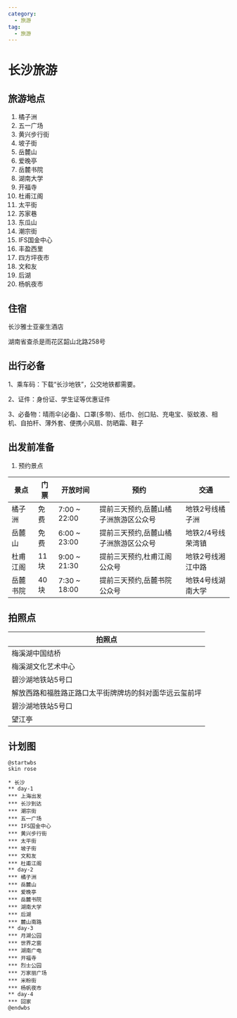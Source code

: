 ```yaml
---
category:
  - 旅游
tag:
  - 旅游
---
```


# 长沙旅游

## 旅游地点

1. 橘子洲
2. 五一广场
2. 黄兴步行街
3. 坡子街
4. 岳麓山
5. 爱晚亭
6. 岳麓书院
7. 湖南大学
8. 开福寺
9. 杜甫江阁
10. 太平街
11. 苏家巷
12. 东瓜山
13. 潮宗街
14. IFS国金中心
15. 丰盈西里
16. 四方坪夜市
17. 文和友
18. 后湖
19. 杨帆夜市

## 住宿

长沙雅士亚豪生酒店

湖南省查杀是雨花区韶山北路258号

## 出行必备

1、乘车码：下载“长沙地铁”，公交地铁都需要。

2、证件：身份证、学生证等优惠证件

3、必备物：晴雨伞(必备)、口罩(多带)、纸巾、创口贴、充电宝、驱蚊液、相机、自拍杆、薄外套、便携小风扇、防晒霜、鞋子

## 出发前准备

1. 预约景点

| 景点   | 门票  | 开放时间         | 预约                  | 交通         |
|------|-----|--------------|---------------------|------------|
| 橘子洲  | 免费  | 7:00 ~ 22:00 | 提前三天预约,岳麓山橘子洲旅游区公众号 | 地铁2号线橘子洲   |
| 岳麓山  | 免费  | 6:00 ~ 23:00 | 提前三天预约,岳麓山橘子洲旅游区公众号 | 地铁2/4号线荣湾镇 |
| 杜甫江阁 | 11块 | 9:00 ~ 21:30 | 提前三天预约,杜甫江阁公众号      | 地铁2号线湘江中路  |
| 岳麓书院 | 40块 | 7:30 ~ 18:00 | 提前三天预约,岳麓书院公众号      | 地铁4号线湖南大学  |

## 拍照点

| 拍照点                         |
|-----------------------------|
| 梅溪湖中国结桥                     |
| 梅溪湖文化艺术中心                   |
| 碧沙湖地铁站5号口                   |
| 解放西路和福胜路正路口太平街牌牌坊的斜对面华远云玺前坪 |
| 碧沙湖地铁站5号口                   |
| 望江亭                         |

## 计划图


```plantuml
@startwbs
skin rose

* 长沙
** day-1
*** 上海出发
*** 长沙到达
*** 潮宗街
*** 五一广场
*** IFS国金中心
*** 黄兴步行街
*** 太平街
*** 坡子街
*** 文和友
*** 杜甫江阁
** day-2
*** 橘子洲
*** 岳麓山
*** 爱晚亭
*** 岳麓书院
*** 湖南大学
*** 后湖
*** 麓山南路
** day-3
*** 月湖公园
*** 世界之窗
*** 湖南广电
*** 开福寺
*** 烈士公园
*** 万家丽广场
*** 米粉街
*** 杨帆夜市
** day-4
*** 回家
@endwbs
```

